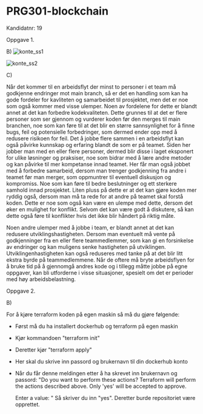 # PRG301-blockchain
Kandidatnr: 19


Oppgave 1.

B)
![konte_ss1](https://github.com/dennis647/PRG301-blockchain/assets/106619482/a2f36f61-3a73-4e9f-a9bc-3c32c7be372d)

![konte_ss2](https://github.com/dennis647/PRG301-blockchain/assets/106619482/02096550-ba99-442d-9006-e74d857a5b2f)

C)

Når det kommer til en arbeidsflyt der minst to personer i et team må godkjenne endringer mot main branch, så er det en handling som kan ha gode fordeler for kavliteten og samarbeidet til prosjektet, men det er noe som også kommer med visse ulemper. Noen av fordelene for dette er blandt annet at det kan forbedre kodekvaliteten. Dette grunnes til at det er flere personer som ser gjennom og vurderer koden før den merges til main branchen, noe som kan føre til at det blir en større sannsynlighet for å finne bugs, feil og potensielle forbedringer, som dermed ender opp med å redusere risikoen for feil.
Det å jobbe flere sammen i en arbeidsflyt kan også påvirke kunnskap og erfaring blandt de som er på teamet. Siden her jobber man med en eller flere personer, dermed blir disse i laget eksponert for ulike løsninger og praksiser, noe som bidrar med å lære andre metoder og kan påvirke til mer kompetanse innad teamet. Her får man også jobbet med å forbedre samarbeid, dersom man trenger godkjenning fra andre i teamet før man merger, som oppmuntrer til eventuell diskusjon og kompromiss. Noe som kan føre til bedre beslutninger og ett sterkere samhold innad prosjektet. Liten pluss på dette er at det kan gjøre koden mer ryddig også, dersom man må ta rede for at andre på teamet skal forstå koden. Dette er noe som også kan være en ulempe med dette, dersom det øker en mulighet for konflikt. Selvom det kan være godt å diskutere, så kan dette også føre til konflikter hvis det ikke blir håndert på riktig måte.

Noen andre ulemper med å jobbe i team, er blandt annet at det kan redusere utviklingshastigheten. Dersom man eventuelt må vente på godkjenninger fra en eller flere teammedlemmer, som kan gi en forsinkelse av endringer og kan muligens senke hastigheten på utviklingen. Utviklingenhastigheten kan også reduseres med tanke på at det blir litt ekstra byrde på teammedlemmene. Når de oftere må bryte arbeidsflyen for å bruke tid på å gjennomgå andres kode og i tillegg måtte jobbe på egne oppgaver, kan bli utforderne i visse situasjoner, spesielt om det er perioder med høy arbeidsbelastning.


Oppgave 2.

B)

For å kjøre terraform koden på egen maskin så må du gjøre følgende:
- Først må du ha installert dockerhub og terraform på egen maskin
- Kjør kommandoen "terraform init"
- Deretter kjør "terraform apply"
- Her skal du skrive inn passord og brukernavn til din dockerhub konto
- Når du får denne meldingen etter å ha skrevet inn brukernavn og passord:
"Do you want to perform these actions?
  Terraform will perform the actions described above.
  Only 'yes' will be accepted to approve.

  Enter a value: "
Så skriver du inn "yes". Deretter burde repositoriet være opprettet.
